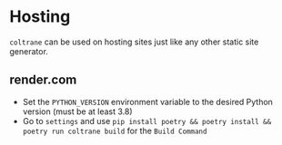 # Hosting

`coltrane` can be used on hosting sites just like any other static site generator.

## render.com

- Set the `PYTHON_VERSION` environment variable to the desired Python version (must be at least 3.8)
- Go to `settings` and use `pip install poetry && poetry install && poetry run coltrane build` for the `Build Command`
